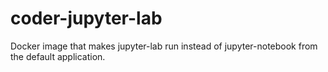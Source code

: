 # coder-jupyter-lab

Docker image that makes jupyter-lab run instead of jupyter-notebook from the default application.